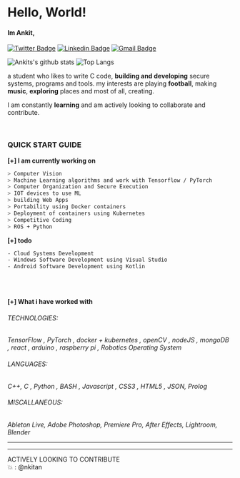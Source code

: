 # Hello, World!
#### Im Ankit, 
[![Twitter Badge](https://img.shields.io/badge/-@ankitdas2k-1ca0f1?style=flat-square&labelColor=1ca0f1&logo=twitter&logoColor=white&link=https://twitter.com/AnkitDas2k)](https://twitter.com/AnkitDas2k) [![Linkedin Badge](https://img.shields.io/badge/-ankitdas-blue?style=flat-square&logo=Linkedin&logoColor=white&link=https://www.linkedin.com/in/ankit-das-929513193/)](https://www.linkedin.com/in/ankit-das-929513193/)
[![Gmail Badge](https://img.shields.io/badge/-ankitdas2k@gmail.com-c14438?style=flat-square&logo=Gmail&logoColor=white&link=mailto:ankitdas2k@gmail.com)](mailto:ankitdas2k@gmail.com)
<br>
<p align=center>
<a>
  
![Ankits's github stats](https://github-readme-stats.vercel.app/api?username=nkitan&show_icons=true&hide_title=true&hide_rank=true&line_height=19) 
![Top Langs](https://github-readme-stats.vercel.app/api/top-langs/?username=nkitan&layout=compact)
</a>
</p>


a student who likes to write C code, **building and developing** secure systems, programs and tools.
my interests are playing **football**, making **music**, **exploring** places and most of all, creating.

I am constantly **learning** and am actively looking to collaborate and contribute.


<br>

### QUICK START GUIDE

**[+]  I am currently working on**
````bash
> Computer Vision
> Machine Learning algorithms and work with Tensorflow / PyTorch 
> Computer Organization and Secure Execution
> IOT devices to use ML
> building Web Apps
> Portability using Docker containers
> Deployment of containers using Kubernetes
> Competitive Coding
> ROS + Python
````

**[+] todo**
```` bash
- Cloud Systems Development
- Windows Software Development using Visual Studio
- Android Software Development using Kotlin
````
<br>
<br>

**[+]  What i have worked with**
<p>

###### TECHNOLOGIES:
*TensorFlow , PyTorch , docker + kubernetes , openCV , nodeJS , mongoDB , react , arduino , raspberry pi , Robotics Operating System*
<br>
###### LANGUAGES:
*C++, C , Python , BASH , Javascript , CSS3 , HTML5 , JSON, Prolog*
<br>
###### MISCALLANEOUS:
*Ableton Live, Adobe Photoshop, Premiere Pro, After Effects, Lightroom, Blender*
</p>

__________________________________________________
-------------------------------
ACTIVELY LOOKING TO CONTRIBUTE   
:boom: : @nkitan
